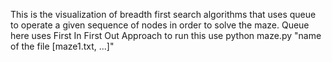 This is the visualization of breadth first search algorithms that uses queue to operate a given sequence of nodes in order to solve the maze.
Queue here uses First In First Out Approach
to run this use python maze.py "name of the file [maze1.txt, ...]"